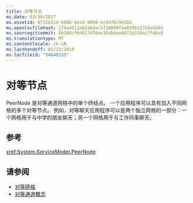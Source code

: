 ```yaml
---
title: 对等节点
ms.date: 03/30/2017
ms.assetid: 0732b314-6006-4ec6-999d-ec9476c9e5bb
ms.openlocfilehash: 174a4511e6536dac1f16090fae0356127b6a5d85
ms.sourcegitcommit: 6b308cf6d627d78ee36dbbae8972a310ac7fd6c8
ms.translationtype: MT
ms.contentlocale: zh-CN
ms.lasthandoff: 01/23/2019
ms.locfileid: "54640155"
---
```

# <a name="peer-nodes"></a>对等节点
PeerNode 是对等通道网格中的单个终结点。 一个应用程序可以具有加入不同网格的多个对等节点。 例如，对等聊天应用程序可以是两个独立网格的一部分：一个网格用于与中学的朋友聊天；另一个网格用于与工作同事聊天。  
  
## <a name="reference"></a>参考  
 <xref:System.ServiceModel.PeerNode>  
  
## <a name="see-also"></a>请参阅
- [对等网格](../../../../docs/framework/wcf/feature-details/peer-meshes.md)
- [对等通道概念](../../../../docs/framework/wcf/feature-details/peer-channel-concepts.md)
